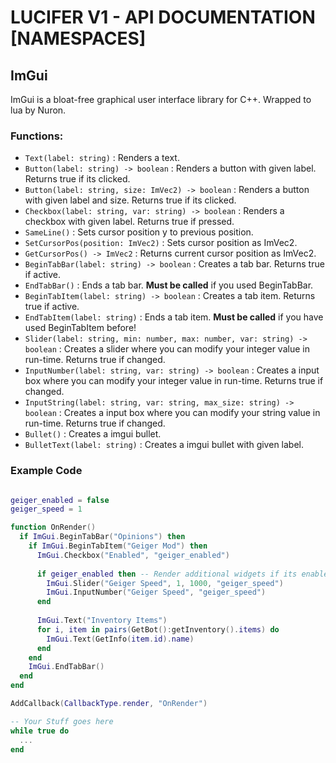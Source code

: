 # LUCIFER V1 - API DOCUMENTATION [NAMESPACES]

## ImGui
ImGui is a bloat-free graphical user interface library for C++. Wrapped to lua by Nuron.

### Functions:
* `Text(label: string)` : Renders a text.
* `Button(label: string) -> boolean` : Renders a button with given label. Returns true if its clicked.
* `Button(label: string, size: ImVec2) -> boolean` : Renders a button with given label and size. Returns true if its clicked.
* `Checkbox(label: string, var: string) -> boolean` : Renders a checkbox with given label. Returns true if pressed.
* `SameLine()` : Sets cursor position y to previous position.
* `SetCursorPos(position: ImVec2)` : Sets cursor position as ImVec2.
* `GetCursorPos() -> ImVec2` : Returns current cursor position as ImVec2.
* `BeginTabBar(label: string) -> boolean` : Creates a tab bar. Returns true if active.
* `EndTabBar()` : Ends a tab bar. **Must be called** if you used BeginTabBar.
* `BeginTabItem(label: string) -> boolean` : Creates a tab item. Returns true if active.
* `EndTabItem(label: string)` : Ends a tab item. **Must be called** if you have used BeginTabItem before!
* `Slider(label: string, min: number, max: number, var: string) -> boolean` : Creates a slider where you can modify your integer value in run-time. Returns true if changed.
* `InputNumber(label: string, var: string) -> boolean` : Creates a input box where you can modify your integer value in run-time. Returns true if changed.
* `InputString(label: string, var: string, max_size: string) -> boolean` : Creates a input box where you can modify your string value in run-time. Returns true if changed.
* `Bullet()` : Creates a imgui bullet.
* `BulletText(label: string)` : Creates a imgui bullet with given label.
### Example Code
```lua

geiger_enabled = false
geiger_speed = 1

function OnRender()
  if ImGui.BeginTabBar("Opinions") then
    if ImGui.BeginTabItem("Geiger Mod") then
      ImGui.Checkbox("Enabled", "geiger_enabled")
      
      if geiger_enabled then -- Render additional widgets if its enabled.
        ImGui.Slider("Geiger Speed", 1, 1000, "geiger_speed")
        ImGui.InputNumber("Geiger Speed", "geiger_speed")
      end
      
      ImGui.Text("Inventory Items")
      for i, item in pairs(GetBot():getInventory().items) do
        ImGui.Text(GetInfo(item.id).name)
      end
    end
    ImGui.EndTabBar()
  end
end

AddCallback(CallbackType.render, "OnRender")

-- Your Stuff goes here
while true do
  ...
end
```
